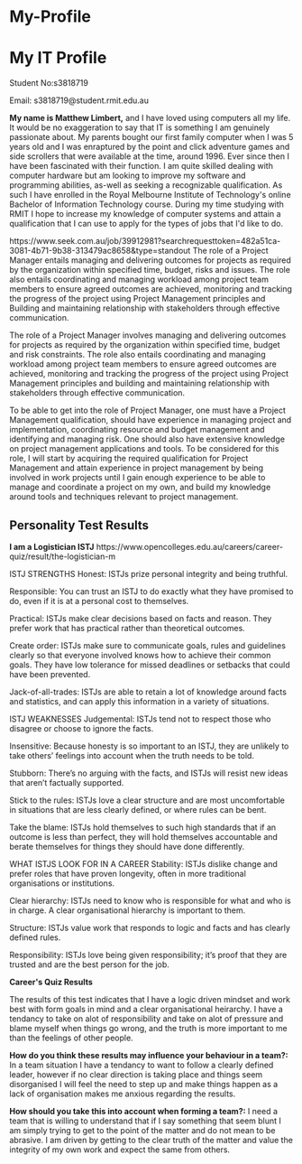 # My-Profile
<!DOCTYPE html>
<html>
<body>

<h1>My IT Profile</h1>
<p>Student No:s3818719<p/>
<p>Email: s3818719@student.rmit.edu.au
<p><b>My name is Matthew Limbert,</b> and I have loved using computers all my life. It would be no exaggeration to say that IT is something I am genuinely passionate about. My parents bought our first family computer when I was 5 years old and I was enraptured by the point and click adventure games and side scrollers that were available at the time, around 1996. Ever since then I have been fascinated with their function. I am quite skilled dealing with computer hardware but am looking to improve my software and programming abilities, as-well as seeking a recognizable qualification. As such I have enrolled in the Royal Melbourne Institute of Technology's online Bachelor of Information Technology course. During my time studying with RMIT I hope to increase my knowledge of computer systems and attain a qualification that I can use to apply for the types of jobs that I'd like to do.</p>
<p>https://www.seek.com.au/job/39912981?searchrequesttoken=482a51ca-3081-4b71-9b38-313479ac8658&type=standout
The role of a Project Manager entails managing and delivering outcomes for projects as required by the organization within specified time, budget, risks and issues. The role also entails coordinating and managing workload among project team members to ensure agreed outcomes are achieved, monitoring and tracking the progress of the project using Project Management principles and Building and maintaining relationship with stakeholders through effective communication.

The role of a Project Manager involves managing and delivering outcomes for projects as required by the organization within specified time, budget and risk constraints. The role also entails coordinating and managing workload among project team members to ensure agreed outcomes are achieved, monitoring and tracking the progress of the project using Project Management principles and building and maintaining relationship with stakeholders through effective communication.

To be able to get into the role of Project Manager, one must have a Project Management qualification, should have experience in managing project and implementation, coordinating resource and budget management and identifying and managing risk. One should also have extensive knowledge on project management applications and tools.
To be considered for this role, I will start by acquiring the required qualification for Project Management and attain experience in project management by being involved in work projects until I gain enough experience to be able to manage and coordinate a project on my own, and build my knowledge around tools and techniques relevant to project management. 
</p>
<h2>Personality Test Results</h2>
<b>I am a Logistician ISTJ</b> 
https://www.opencolleges.edu.au/careers/career-quiz/result/the-logistician-m</p>
<p>ISTJ STRENGTHS
Honest: ISTJs prize personal integrity and being truthful.

Responsible: You can trust an ISTJ to do exactly what they have promised to do, even if it is at a personal cost to themselves.

Practical: ISTJs make clear decisions based on facts and reason. They prefer work that has practical rather than theoretical outcomes.

Create order: ISTJs make sure to communicate goals, rules and guidelines clearly so that everyone involved knows how to achieve their common goals. They have low tolerance for missed deadlines or setbacks that could have been prevented.

Jack-of-all-trades: ISTJs are able to retain a lot of knowledge around facts and statistics, and can apply this information in a variety of situations.

ISTJ WEAKNESSES
Judgemental: ISTJs tend not to respect those who disagree or choose to ignore the facts.

Insensitive: Because honesty is so important to an ISTJ, they are unlikely to take others’ feelings into account when the truth needs to be told.

Stubborn: There’s no arguing with the facts, and ISTJs will resist new ideas that aren’t factually supported.

Stick to the rules: ISTJs love a clear structure and are most uncomfortable in situations that are less clearly defined, or where rules can be bent.

Take the blame: ISTJs hold themselves to such high standards that if an outcome is less than perfect, they will hold themselves accountable and berate themselves for things they should have done differently.

WHAT ISTJS LOOK FOR IN A CAREER
Stability: ISTJs dislike change and prefer roles that have proven longevity, often in more traditional organisations or institutions.

Clear hierarchy: ISTJs need to know who is responsible for what and who is in charge. A clear organisational hierarchy is important to them.

Structure: ISTJs value work that responds to logic and facts and has clearly defined rules.

Responsibility: ISTJs love being given responsibility; it’s proof that they are trusted and are the best person for the job.</p>

<b>Career's Quiz Results</b>
<p>The results of this test indicates that I have a logic driven mindset and work best with form goals in mind and a clear organisational heirarchy. I have a tendancy to take on alot of responsibility and take on alot of pressure and blame myself when things go wrong, and the truth is more important to me than the feelings of other people.</p>
  
<p><b>How do you think these results may influence your behaviour in a team?:</b> In a team situation I have a tendancy to want to follow a clearly defined leader, however if no clear direction is taking place and things seem disorganised I will feel the need to step up and make things happen as a lack of organisation makes me anxious regarding the results.</p>
<p><b>How should you take this into account when forming a team?:</b> I need a team that is willing to understand that if I say something that seem blunt I am simply trying to get to the point of the matter and do not mean to be abrasive. I am driven by getting to the clear truth of the matter and value the integrity of my own work and expect the same from others.</p> 



